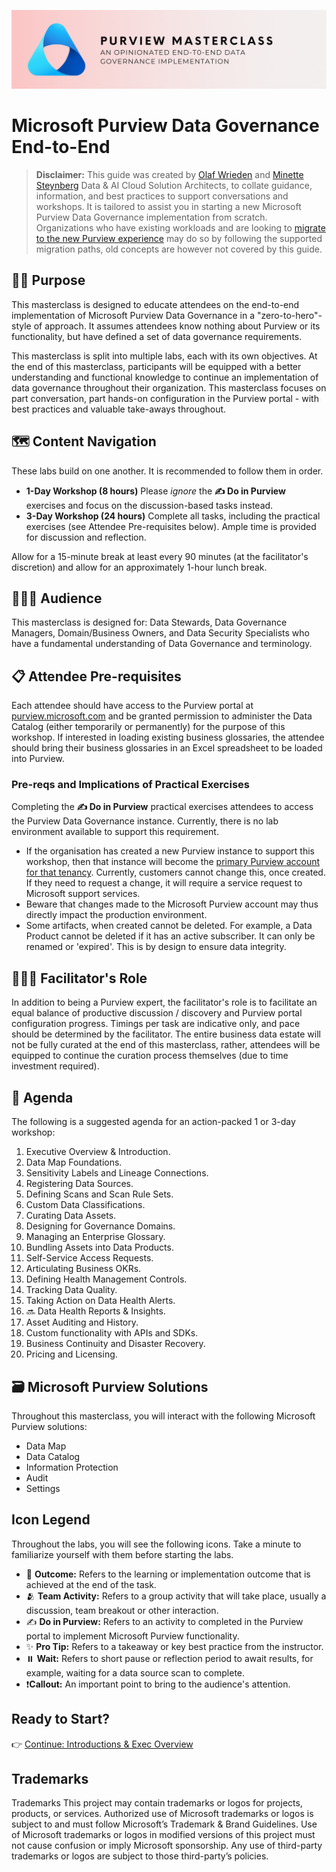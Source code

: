 ![Banner](./assets/banner.png)

# Microsoft Purview Data Governance End-to-End

> **Disclaimer:** This guide was created by [Olaf Wrieden](https://www.linkedin.com/in/olafwrieden) and [Minette Steynberg](https://www.linkedin.com/in/msteynberg) Data & AI Cloud Solution Architects, to collate guidance, information, and best practices to support conversations and workshops. It is tailored to assist you in starting a new Microsoft Purview Data Governance implementation from scratch. Organizations who have existing workloads and are looking to [migrate to the new Purview experience](https://learn.microsoft.com/en-us/purview/new-governance-experience#how-can-you-use-our-new-experience) may do so by following the supported migration paths, old concepts are however not covered by this guide.

## 🤷🏼 Purpose

This masterclass is designed to educate attendees on the end-to-end implementation of Microsoft Purview Data Governance in a "zero-to-hero"-style of approach. It assumes attendees know nothing about Purview or its functionality, but have defined a set of data governance requirements.

This masterclass is split into multiple labs, each with its own objectives. At the end of this masterclass, participants will be equipped with a better understanding and functional knowledge to continue an implementation of data governance throughout their organization. This masterclass focuses on part conversation, part hands-on configuration in the Purview portal - with best practices and valuable take-aways throughout.

## 🗺️ Content Navigation

These labs build on one another. It is recommended to follow them in order.

- **1-Day Workshop (8 hours)**
  Please _ignore_ the **✍️ Do in Purview** exercises and focus on the discussion-based tasks instead.
- **3-Day Workshop (24 hours)** Complete all tasks, including the practical exercises (see Attendee Pre-requisites below). Ample time is provided for discussion and reflection.

Allow for a 15-minute break at least every 90 minutes (at the facilitator's discretion) and allow for an approximately 1-hour lunch break.

## 🧑🏼‍🎓 Audience

This masterclass is designed for: Data Stewards, Data Governance Managers, Domain/Business Owners, and Data Security Specialists who have a fundamental understanding of Data Governance and terminology.

## 📋 Attendee Pre-requisites

Each attendee should have access to the Purview portal at [purview.microsoft.com](https://purview.microsoft.com) and be granted permission to administer the Data Catalog (either temporarily or permanently) for the purpose of this workshop.
If interested in loading existing business glossaries, the attendee should bring their business glossaries in an Excel spreadsheet to be loaded into Purview.

### Pre-reqs and Implications of Practical Exercises

Completing the **✍️ Do in Purview** practical exercises attendees to access the Purview Data Governance instance. Currently, there is no lab environment available to support this requirement.

- If the organisation has created a new Purview instance to support this workshop, then that instance will become the [primary Purview account for that tenancy](https://learn.microsoft.com/purview/new-portal-faq#what-does-this-mean-for-my-existing-microsoft-purview-governance-portal-accounts). Currently, customers cannot change this, once created. If they need to request a change, it will require a service request to Microsoft support services.
- Beware that changes made to the Microsoft Purview account may thus directly impact the production environment.
- Some artifacts, when created cannot be deleted. For example, a Data Product cannot be deleted if it has an active subscriber. It can only be renamed or 'expired'. This is by design to ensure data integrity.

## 🧑🏼‍🏫 Facilitator's Role

In addition to being a Purview expert, the facilitator's role is to facilitate an equal balance of productive discussion / discovery and Purview portal configuration progress. Timings per task are indicative only, and pace should be determined by the facilitator. The entire business data estate will not be fully curated at the end of this masterclass, rather, attendees will be equipped to continue the curation process themselves (due to time investment required).

## 📃 Agenda

The following is a suggested agenda for an action-packed 1 or 3-day workshop:

1. Executive Overview & Introduction.
2. Data Map Foundations.
3. Sensitivity Labels and Lineage Connections.
4. Registering Data Sources.
5. Defining Scans and Scan Rule Sets.
6. Custom Data Classifications.
7. Curating Data Assets.
8. Designing for Governance Domains.
9. Managing an Enterprise Glossary.
10. Bundling Assets into Data Products.
11. Self-Service Access Requests.
12. Articulating Business OKRs.
13. Defining Health Management Controls.
14. Tracking Data Quality.
15. Taking Action on Data Health Alerts.
16. 🔜 Data Health Reports & Insights.
17. Asset Auditing and History.
18. Custom functionality with APIs and SDKs.
19. Business Continuity and Disaster Recovery.
20. Pricing and Licensing.

## 🗃️ Microsoft Purview Solutions

Throughout this masterclass, you will interact with the following Microsoft Purview solutions:

- Data Map
- Data Catalog
- Information Protection
- Audit
- Settings

## Icon Legend

Throughout the labs, you will see the following icons. Take a minute to familiarize yourself with them before starting the labs.

- 🎯 **Outcome:** Refers to the learning or implementation outcome that is achieved at the end of the task.
- 🫂 **Team Activity:** Refers to a group activity that will take place, usually a discussion, team breakout or other interaction.
- ✍️ **Do in Purview:** Refers to an activity to completed in the Purview portal to implement Microsoft Purview functionality.
- ✨ **Pro Tip:** Refers to a takeaway or key best practice from the instructor.
- ⏸️ **Wait:** Refers to short pause or reflection period to await results, for example, waiting for a data source scan to complete.
- ❗**Callout:** An important point to bring to the audience's attention.

## Ready to Start?

👉 [Continue: Introductions & Exec Overview](./Lab-01%20-%20Introduction%20and%20Overview.md)

## Trademarks

Trademarks This project may contain trademarks or logos for projects, products, or services. Authorized use of Microsoft trademarks or logos is subject to and must follow Microsoft’s Trademark & Brand Guidelines. Use of Microsoft trademarks or logos in modified versions of this project must not cause confusion or imply Microsoft sponsorship. Any use of third-party trademarks or logos are subject to those third-party’s policies.
